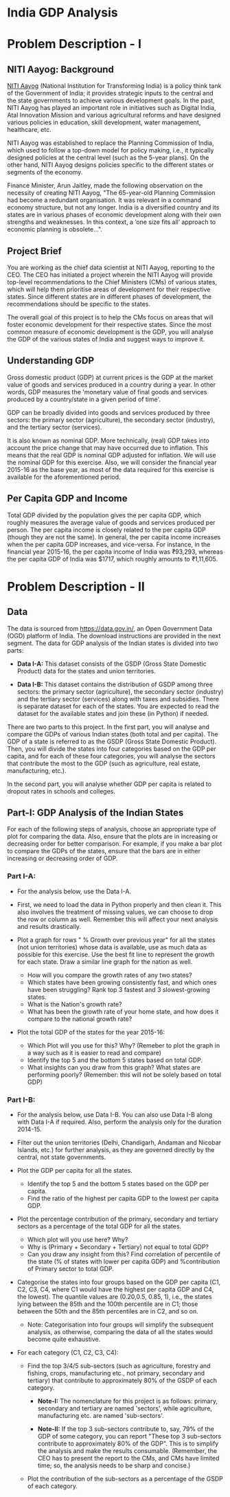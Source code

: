 # India GDP Analysis

# Problem Description - I

## NITI Aayog: Background

[NITI Aayog](https://en.wikipedia.org/wiki/NITI_Aayog) (National Institution for Transforming India) is a policy think tank of the Government of India; it provides strategic inputs to the central and the state governments to achieve various development goals. In the past, NITI Aayog has played an important role in initiatives such as Digital India, Atal Innovation Mission and various agricultural reforms and have designed various policies in education, skill development, water management, healthcare, etc. 

NITI Aayog was established to replace the Planning Commission of India, which used to follow a top-down model for policy making, i.e., it typically designed policies at the central level (such as the 5-year plans). On the other hand, NITI Aayog designs policies specific to the different states or segments of the economy.

Finance Minister, Arun Jaitley, made the following observation on the necessity of creating NITI Aayog, "The 65-year-old Planning Commission had become a redundant organisation. It was relevant in a command economy structure, but not any longer. India is a diversified country and its states are in various phases of economic development along with their own strengths and weaknesses. In this context, a ‘one size fits all’ approach to economic planning is obsolete...".

## Project Brief
You are working as the chief data scientist at NITI Aayog, reporting to the CEO. The CEO has initiated a project wherein the NITI Aayog will provide top-level recommendations to the Chief Ministers (CMs) of various states, which will help them prioritise areas of development for their respective states. Since different states are in different phases of development, the recommendations should be specific to the states.

The overall goal of this project is to help the CMs focus on areas that will foster economic development for their respective states. Since the most common measure of economic development is the GDP, you will analyse the GDP of the various states of India and suggest ways to improve it.

## Understanding GDP

Gross domestic product (GDP) at current prices is the GDP at the market value of goods and services produced in a country during a year. In other words, GDP measures the 'monetary value of final goods and services produced by a country/state in a given period of time'.

GDP can be broadly divided into goods and services produced by three sectors: the primary sector (agriculture), the secondary sector (industry), and the tertiary sector (services).

It is also known as nominal GDP. More technically, (real) GDP takes into account the price change that may have occurred due to inflation. This means that the real GDP is nominal GDP adjusted for inflation. We will use the nominal GDP for this exercise. Also, we will consider the financial year 2015-16 as the base year, as most of the data required for this exercise is available for the aforementioned period.

## Per Capita GDP and Income

Total GDP divided by the population gives the per capita GDP, which roughly measures the average value of goods and services produced per person. The per capita income is closely related to the per capita GDP (though they are not the same). In general, the per capita income increases when the per capita GDP increases, and vice-versa. For instance, in the financial year 2015-16, the per capita income of India was ₹93,293, whereas the per capita GDP of India was $1717, which roughly amounts to ₹1,11,605. 

# Problem Description - II

## Data

The data is sourced from https://data.gov.in/, an Open Government Data (OGD) platform of India. The download instructions are provided in the next segment. The data for GDP analysis of the Indian states is divided into two parts:

- **Data I-A:** This dataset consists of the GSDP (Gross State Domestic Product) data for the states and union territories.

- **Data I-B:** This dataset contains the distribution of GSDP among three sectors: the primary sector (agriculture), the secondary sector (industry) and the tertiary sector (services) along with taxes and subsidies. There is separate dataset for each of the states. You are expected to read the dataset for the available states and join these (in Python) if needed.

There are two parts to this project. In the first part, you will analyse and compare the GDPs of various Indian states (both total and per capita). The GDP of a state is referred to as the GSDP (Gross State Domestic Product). Then, you will divide the states into four categories based on the GDP per capita, and for each of these four categories, you will analyse the sectors that contribute the most to the GDP (such as agriculture, real estate, manufacturing, etc.).

In the second part, you will analyse whether GDP per capita is related to dropout rates in schools and colleges.

## Part-I: GDP Analysis of the Indian States

For each of the following steps of analysis, choose an appropriate type of plot for comparing the data. Also, ensure that the plots are in increasing or decreasing order for better comparison. For example, if you make a bar plot to compare the GDPs of the states, ensure that the bars are in either increasing or decreasing order of GDP.

### Part I-A:

- For the analysis below, use the Data I-A.

- First, we need to load the data in Python properly and then clean it. This also involves the treatment of missing values, we can choose to drop the row or column as well. Remember this will affect your next analysis and results drastically.
- Plot a graph for rows " % Growth over previous year" for all the states (not union territories) whose data is available, use as much data as possible for this exercise. Use the best fit line to represent the growth for each state. Draw a similar line graph for the nation as well.
  - How will you compare the growth rates of any two states?
  - Which states have been growing consistently fast, and which ones have been struggling? Rank top 3 fastest and 3 slowest-growing states.
  - What is the Nation's growth rate?
  - What has been the growth rate of your home state, and how does it compare to the national growth rate?

- Plot the total GDP of the states for the year 2015-16:

  - Which Plot will you use for this? Why? (Remeber to plot the graph in a way such as it is easier to read and compare)
  - Identify the top 5 and the bottom 5 states based on total GDP.
  - What insights can you draw from this graph? What states are performing poorly? (Remember: this will not be solely based on total GDP)

### Part I-B:

- For the analysis below, use Data I-B. You can also use Data I-B along with Data I-A if required. Also, perform the analysis only for the duration 2014-15. 
- Filter out the union territories (Delhi, Chandigarh, Andaman and Nicobar Islands, etc.) for further analysis, as they are governed directly by the central, not state governments.
- Plot the GDP per capita for all the states.
  - Identify the top 5 and the bottom 5 states based on the GDP per capita.
  - Find the ratio of the highest per capita GDP to the lowest per capita GDP.
- Plot the percentage contribution of the primary, secondary and tertiary sectors as a percentage of the total GDP for all the states.
  - Which plot will you use here? Why?
  - Why is (Primary + Secondary + Tertiary) not equal to total GDP?
  - Can you draw any insight from this? Find correlation of percentile of the state (% of states with lower per capita GDP) and %contribution of Primary sector to total GDP.
  
- Categorise the states into four groups based on the GDP per capita (C1, C2, C3, C4, where C1 would have the highest per capita GDP and C4, the lowest). The quantile values are (0.20,0.5, 0.85, 1), i.e., the states lying between the 85th and the 100th percentile are in C1; those between the 50th and the 85th percentiles are in C2, and so on.
  - Note: Categorisation into four groups will simplify the subsequent analysis, as otherwise, comparing the data of all the states would become quite exhaustive.
  
- For each category (C1, C2, C3, C4):
  - Find the top 3/4/5 sub-sectors (such as agriculture, forestry and fishing, crops, manufacturing etc., not primary, secondary and tertiary) that contribute to approximately 80% of the GSDP of each category.
    - **Note-I:** The nomenclature for this project is as follows: primary, secondary and tertiary are named 'sectors', while agriculture, manufacturing etc. are named 'sub-sectors'.

    - **Note-II:** If the top 3 sub-sectors contribute to, say, 79% of the GDP of some category, you can report "These top 3 sub-sectors contribute to approximately 80% of the GDP". This is to simplify the analysis and make the results consumable. (Remember, the CEO has to present the report to the CMs, and CMs have limited time; so, the analysis needs to be sharp and concise.)
  - Plot the contribution of the sub-sectors as a percentage of the GSDP of each category.  
